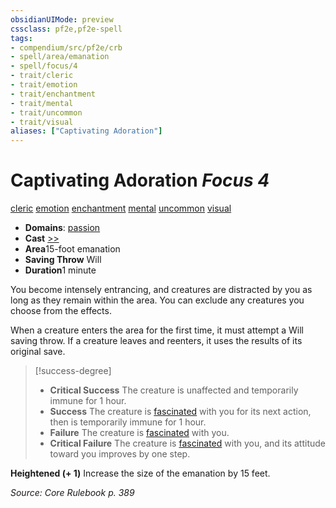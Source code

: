 ```yaml
---
obsidianUIMode: preview
cssclass: pf2e,pf2e-spell
tags:
- compendium/src/pf2e/crb
- spell/area/emanation
- spell/focus/4
- trait/cleric
- trait/emotion
- trait/enchantment
- trait/mental
- trait/uncommon
- trait/visual
aliases: ["Captivating Adoration"]
---
```

# Captivating Adoration *Focus 4*   
[cleric](rules/traits/cleric.md "Cleric Class Trait")  [emotion](rules/traits/emotion.md "Emotion Effect Trait")  [enchantment](rules/traits/enchantment.md "Enchantment School Trait")  [mental](rules/traits/mental.md "Mental Effect Trait")  [uncommon](rules/traits/uncommon.md "Uncommon Rarity Trait")  [visual](rules/traits/visual.md "Visual Effect Trait")  

- **Domains**: [passion](compendium/setting/domains.md#Passion)
- **Cast** [>>](rules/core-rulebook/chapter-9-playing-the-game.md#Actions "Two-Action") 
- **Area**15-foot emanation
- **Saving Throw** Will
- **Duration**1 minute

You become intensely entrancing, and creatures are distracted by you as long as they remain within the area. You can exclude any creatures you choose from the effects.

When a creature enters the area for the first time, it must attempt a Will saving throw. If a creature leaves and reenters, it uses the results of its original save.

> [!success-degree] 
> - **Critical Success** The creature is unaffected and temporarily immune for 1 hour.
> - **Success** The creature is [fascinated](rules/conditions.md#Fascinated) with you for its next action, then is temporarily immune for 1 hour.
> - **Failure** The creature is [fascinated](rules/conditions.md#Fascinated) with you.
> - **Critical Failure** The creature is [fascinated](rules/conditions.md#Fascinated) with you, and its attitude toward you improves by one step.

**Heightened (+ 1)** Increase the size of the emanation by 15 feet.

*Source: Core Rulebook p. 389*